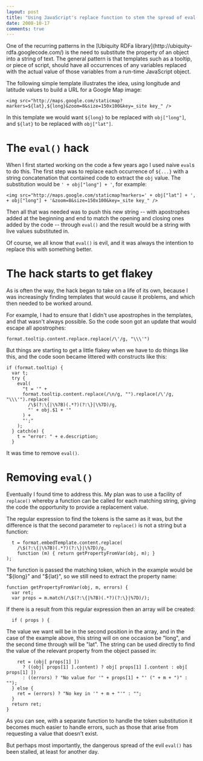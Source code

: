 ```yaml
---
layout: post
title: "Using JavaScript's replace function to stem the spread of eval()"
date: 2008-10-17
comments: true
---
```

One of the recurring patterns in the [Ubiquity RDFa library](http://ubiquity-
rdfa.googlecode.com/) is the need to substitute the property of an object into
a string of text. The general pattern is that templates such as a tooltip, or
piece of script, should have all occurrences of any variables replaced with
the actual value of those variables from a run-time JavaScript object.

<!-- more -->

  
The following simple template illustrates the idea, using longitude and
latitude values to build a URL for a Google Map image:

    
      
    <img src="http://maps.google.com/staticmap?markers=${lat},${long}&zoom=8&size=150x100&key=_site key_" />  
    

  
In this template we would want `${long}` to be replaced with `obj["long"]`,
and `${lat}` to be replaced with `obj["lat"]`.

  

# The `eval()` hack

  
  
When I first started working on the code a few years ago I used naive `eval`s
to do this. The first step was to replace each occurrence of `${...}` with a
string concatenation that contained code to extract the `obj` value. The
substitution would be `' + obj["long"] + '`, for example:

    
      
    <img src="http://maps.google.com/staticmap?markers=' + obj["lat"] + ', + obj["long"] + '&zoom=8&size=150x100&key=_site key_" />  
    

  
Then all that was needed was to push this new string -- with apostrophes added
at the beginning and end to match the opening and closing ones added by the
code -- through `eval()` and the result would be a string with live values
substituted in.

  
Of course, we all know that `eval()` is evil, and it was always the intention
to replace this with something better.

  

# The hack starts to get flakey

  
  
As is often the way, the hack began to take on a life of its own, because I
was increasingly finding templates that would cause it problems, and which
then needed to be worked around.

  
For example, I had to ensure that I didn't use apostrophes in the templates,
and that wasn't always possible. So the code soon got an update that would
escape all apostrophes:

  

    
      
    format.tooltip.content.replace.replace(/\'/g, "\\\'")  
    

  
  
But things are starting to get a little flakey when we have to do things like
this, and the code soon became littered with constructs like this:

    
      
    if (format.tooltip) {  
      var t;  
      try {  
        eval(  
          "t = '" +  
          format.tooltip.content.replace(/\n/g, "").replace(/\'/g, "\\\'").replace(  
            /\$(?:\{|\%7B)(.*?)(?:\}|\%7D)/g,  
            "' + obj.$1 + '"  
          ) +  
          "';"  
        );  
      } catch(e) {  
        t = "error: " + e.description;  
      }  
    

  
  
It was time to remove `eval()`.

  

# Removing `eval()`

  
  
Eventually I found time to address this. My plan was to use a facility of
`replace()` whereby a function can be called for each matching string, giving
the code the opportunity to provide a replacement value.

  
The regular expression to find the tokens is the same as it was, but the
difference is that the second parameter to `replace()` is not a string but a
function:

    
      
      t = format.embedTemplate.content.replace(  
        /\$(?:\{|\%7B)(.*?)(?:\}|\%7D)/g,  
        function (m) { return getPropertyFromVar(obj, m); }  
    );  
    

  
The function is passed the matching token, which in the example would be
"${long}" and "${lat}", so we still need to extract the property name:

    
      
    function getPropertyFromVar(obj, m, errors) {  
      var ret;  
      var props = m.match(/\$(?:\{|%7B)(.*?)(?:\}|%7D)/);  
    

  
If there is a result from this regular expression then an array will be
created:

    
      
      if ( props ) {  
    

  
The value we want will be in the second position in the array, and in the case
of the example above, this string will on one occasion be "long", and the
second time through will be "lat". The string can be used directly to find the
value of the relevant property from the object passed in:

    
      
        ret = (obj[ props[1] ])  
          ? ((obj[ props[1] ].content) ? obj[ props[1] ].content : obj[ props[1] ])  
          : ((errors) ? "No value for '" + props[1] + "' (" + m + ")" : "");  
      } else {  
        ret = (errors) ? "No key in '" + m + "'" : "";  
      }  
      return ret;  
    }  
    

  
  
As you can see, with a separate function to handle the token substitution it
becomes much easier to handle errors, such as those that arise from requesting
a value that doesn't exist.

  
But perhaps most importantly, the dangerous spread of the evil `eval()` has
been stalled, at least for another day.

